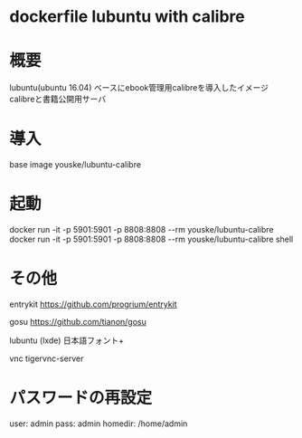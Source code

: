 dockerfile lubuntu with calibre
===============================

# 概要
lubuntu(ubuntu 16.04) ベースにebook管理用calibreを導入したイメージ
calibreと書籍公開用サーバ


# 導入
base image
youske/lubuntu-calibre


# 起動
  docker run -it -p 5901:5901 -p 8808:8808 --rm youske/lubuntu-calibre
  docker run -it -p 5901:5901 -p 8808:8808 --rm youske/lubuntu-calibre shell



# その他

entrykit
https://github.com/progrium/entrykit

gosu
https://github.com/tianon/gosu

lubuntu (lxde)
日本語フォント+

vnc
tigervnc-server


# パスワードの再設定
user: admin
pass: admin
homedir: /home/admin
